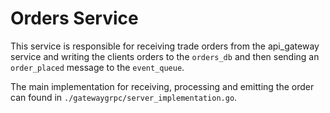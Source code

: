 # Orders Service

This service is responsible for receiving trade orders from
the api_gateway service and writing the clients orders to
the `orders_db` and then sending an `order_placed` message
to the `event_queue`.

The main implementation for receiving, processing and emitting
the order can found in `./gatewaygrpc/server_implementation.go`.
